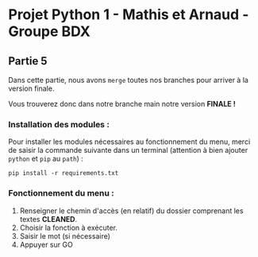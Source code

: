 # Projet Python 1 - Mathis et Arnaud - Groupe BDX

## Partie 5

Dans cette partie, nous avons `merge` toutes nos branches pour arriver à la version finale.

Vous trouverez donc dans notre branche main notre version **FINALE !**

### Installation des modules :

Pour installer les modules nécessaires au fonctionnement du menu, merci de saisir la commande suivante dans un terminal (attention à bien ajouter `python` et `pip` au `path`) : 

```
pip install -r requirements.txt
```

### Fonctionnement du menu : 

1) Renseigner le chemin d'accès (en relatif) du dossier comprenant les textes **CLEANED**.
2) Choisir la fonction à exécuter.
3) Saisir le mot (si nécessaire)
4) Appuyer sur GO
